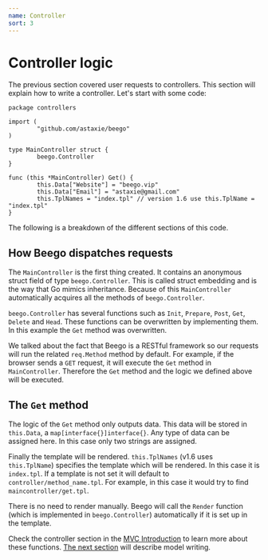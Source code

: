 ```yaml
---
name: Controller
sort: 3
---
```


# Controller logic

The previous section covered user requests to controllers. This section will explain how to write a controller. Let's start with some code:

```
package controllers

import (
        "github.com/astaxie/beego"
)

type MainController struct {
        beego.Controller
}

func (this *MainController) Get() {
        this.Data["Website"] = "beego.vip"
        this.Data["Email"] = "astaxie@gmail.com"
        this.TplNames = "index.tpl" // version 1.6 use this.TplName = "index.tpl"
}
```

The following is a breakdown of the different sections of this code.

## How Beego dispatches requests

The `MainController` is the first thing created. It contains an anonymous struct field of type `beego.Controller`. This is called struct embedding and is the way that Go mimics inheritance. Because of this `MainController` automatically acquires all the methods of `beego.Controller`.

`beego.Controller` has several functions such as `Init`, `Prepare`, `Post`, `Get`, `Delete` and `Head`. These functions can be overwritten by implementing them. In this example the `Get` method was overwritten.

We talked about the fact that Beego is a RESTful framework so our requests will run the related `req.Method` method by default. For example, if the browser sends a `GET` request, it will execute the `Get` method in `MainController`. Therefore the `Get` method and the logic we defined above will be executed.

## The `Get` method

The logic of the `Get` method only outputs data. This data will be stored in `this.Data`, a `map[interface{}]interface{}`.  Any type of data can be assigned here. In this case only two strings are assigned.

Finally the template will be rendered. `this.TplNames` (v1.6 uses `this.TplName`) specifies the template which will be rendered. In this case it is `index.tpl`.  If a template is not set it will default to `controller/method_name.tpl`. For example, in this case it would try to find `maincontroller/get.tpl`.

There is no need to render manually.  Beego will call the `Render` function (which is implemented in `beego.Controller`) automatically if it is set up in the template.

Check the controller section in the [MVC Introduction](../mvc/) to learn more about these functions. [The next section](model.md) will describe model writing.
